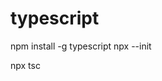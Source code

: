 # typescript

npm install -g typescript
npx --init

<!-- to run convert the file into javascript  -->

npx tsc
